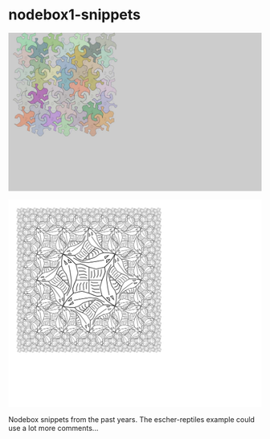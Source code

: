 nodebox1-snippets
=================

![Image](demo/escher-reptiles.jpg?raw=true)

![Image](demo/squarelimit.jpg?raw=true)


Nodebox snippets from the past years. The escher-reptiles example could use a lot more comments...
